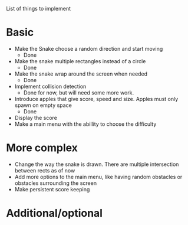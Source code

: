 List of things to implement

# Basic
- Make the Snake choose a random direction and start moving
  - Done
- Make the snake multiple rectangles instead of a circle
  - Done
- Make the snake wrap around the screen when needed
  - Done
- Implement collision detection
  - Done for now, but will need some more work.
- Introduce apples that give score, speed and size. Apples must only spawn on empty space
  - Done
- Display the score
- Make a main menu with the abillity to choose the difficulty


# More complex
- Change the way the snake is drawn. There are multiple intersection between rects as of now
- Add more options to the main menu, like having random obstacles or obstacles surrounding the screen
- Make persistent score keeping

# Additional/optional
